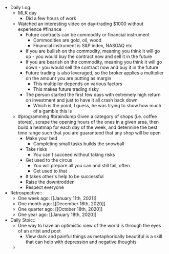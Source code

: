 - Daily Log:
    - MLK day
        - Did a few hours of work
    - Watched an interesting video on day-trading $1000 without experience #finance
        - Future contracts can be commodity or financial instrument
            - Commodities are gold, oil, wood
            - Financial instrument is S&P index, NASDAQ etc
        - If you are bullish on the commodity, meaning you think it will go up - you would buy the contract now and sell it in the future
        - If you are bearish on the commodity, meaning you think it will go down - you would sell the contract now and buy it in the future
        - Future trading is also leveraged, so the broker applies a multiplier on the amount you are putting as margin
            - This multiplier depends on various factors
            - This makes future trading risky
        - The person started the first few days with extremely high return on investment and just to have it all crash back down
            - Which is the point, I guess, he was trying to show how much of a gamble this is
    -  #programming #braindump Given a category of shops (i.e. coffee stores), scrape the opening hours of the ones in a given area, then build a heatmap for each day of the week, and determine the best time range such that you are guaranteed that any shop will be open
        - Make your bed
            - Completing small tasks builds the snowball
        - Take risks
            - You can't succeed without taking risks
        - Get used to the circus
            - You will prepare all you can and still fail, often
            - Get used to that
        - It takes other's help to be successful
        - Raise the downtrodden
        - Respect everyone
- Retrospective::
    - One week ago: [[January 11th, 2021]]
    - One month ago: [[December 18th, 2020]]
    - One quarter ago: [[October 18th, 2020]]
    - One year ago: [[January 18th, 2020]]
- Daily Stoic::
    - One way to have an optimistic view of the world is through the eyes of an artist and poet
        - View dark and painful things as metaphorically beautiful is a skill that can help with depression and negative thoughts
    -
